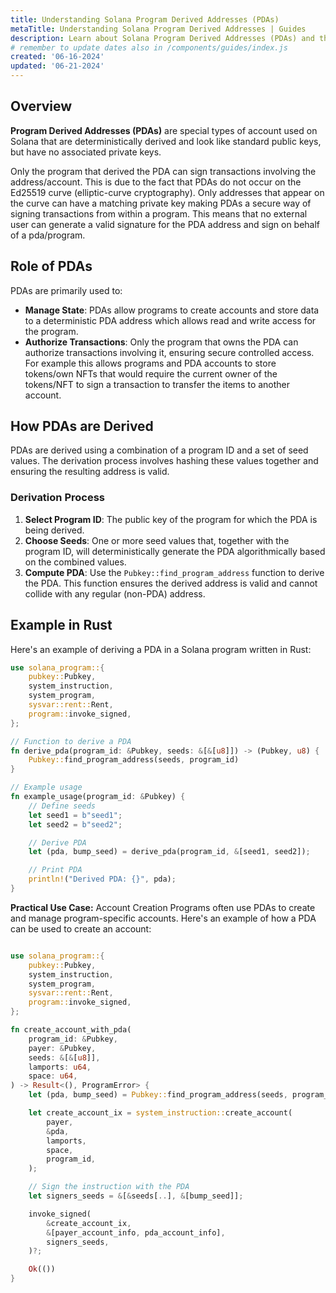 ```yaml
---
title: Understanding Solana Program Derived Addresses (PDAs)
metaTitle: Understanding Solana Program Derived Addresses | Guides
description: Learn about Solana Program Derived Addresses (PDAs) and their use cases.
# remember to update dates also in /components/guides/index.js
created: '06-16-2024'
updated: '06-21-2024'
---
```


## Overview
**Program Derived Addresses (PDAs)** are special types of account used on Solana that are deterministically derived and look like standard public keys, but have no associated private keys.

Only the program that derived the PDA can sign transactions involving the address/account. This is due to the fact that PDAs do not occur on the Ed25519 curve (elliptic-curve cryptography). Only addresses that appear on the curve can have a matching private key making PDAs a secure way of signing transactions from within a program. This means that no external user can generate a valid signature for the PDA address and sign on behalf of a pda/program.

## Role of PDAs
PDAs are primarily used to:

- **Manage State**: PDAs allow programs to create accounts and store data to a deterministic PDA address which allows read and write access for the program.
- **Authorize Transactions**: Only the program that owns the PDA can authorize transactions involving it, ensuring secure controlled access. For example this allows programs and PDA accounts to store tokens/own NFTs that would require the current owner of the tokens/NFT to sign a transaction to transfer the items to another account.

## How PDAs are Derived
PDAs are derived using a combination of a program ID and a set of seed values. The derivation process involves hashing these values together and ensuring the resulting address is valid.

### Derivation Process
1. **Select Program ID**: The public key of the program for which the PDA is being derived.
2. **Choose Seeds**: One or more seed values that, together with the program ID, will deterministically generate the PDA algorithmically based on the combined values.
3. **Compute PDA**: Use the `Pubkey::find_program_address` function to derive the PDA. This function ensures the derived address is valid and cannot collide with any regular (non-PDA) address.

## Example in Rust
Here's an example of deriving a PDA in a Solana program written in Rust:

```rust
use solana_program::{
    pubkey::Pubkey,
    system_instruction,
    system_program,
    sysvar::rent::Rent,
    program::invoke_signed,
};

// Function to derive a PDA
fn derive_pda(program_id: &Pubkey, seeds: &[&[u8]]) -> (Pubkey, u8) {
    Pubkey::find_program_address(seeds, program_id)
}

// Example usage
fn example_usage(program_id: &Pubkey) {
    // Define seeds
    let seed1 = b"seed1";
    let seed2 = b"seed2";

    // Derive PDA
    let (pda, bump_seed) = derive_pda(program_id, &[seed1, seed2]);

    // Print PDA
    println!("Derived PDA: {}", pda);
}
```
**Practical Use Case:** Account Creation
Programs often use PDAs to create and manage program-specific accounts. Here's an example of how a PDA can be used to create an account:

```rust

use solana_program::{
    pubkey::Pubkey,
    system_instruction,
    system_program,
    sysvar::rent::Rent,
    program::invoke_signed,
};

fn create_account_with_pda(
    program_id: &Pubkey,
    payer: &Pubkey,
    seeds: &[&[u8]],
    lamports: u64,
    space: u64,
) -> Result<(), ProgramError> {
    let (pda, bump_seed) = Pubkey::find_program_address(seeds, program_id);

    let create_account_ix = system_instruction::create_account(
        payer,
        &pda,
        lamports,
        space,
        program_id,
    );

    // Sign the instruction with the PDA
    let signers_seeds = &[&seeds[..], &[bump_seed]];

    invoke_signed(
        &create_account_ix,
        &[payer_account_info, pda_account_info],
        signers_seeds,
    )?;

    Ok(())
}
```